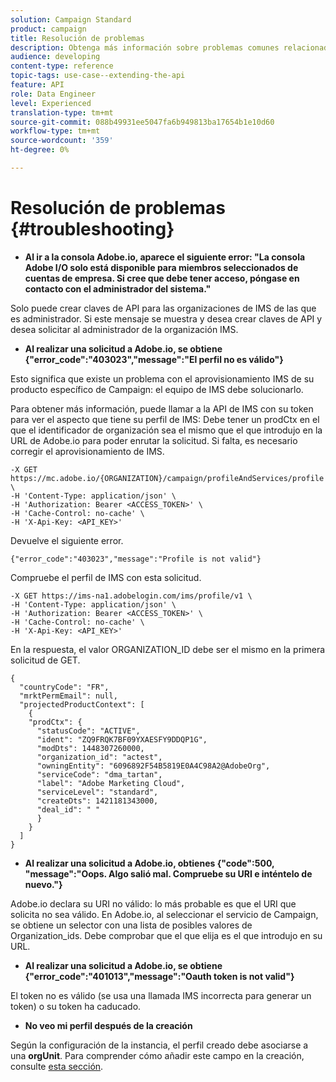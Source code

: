 ```yaml
---
solution: Campaign Standard
product: campaign
title: Resolución de problemas
description: Obtenga más información sobre problemas comunes relacionados con las API de Campaign Standard.
audience: developing
content-type: reference
topic-tags: use-case--extending-the-api
feature: API
role: Data Engineer
level: Experienced
translation-type: tm+mt
source-git-commit: 088b49931ee5047fa6b949813ba17654b1e10d60
workflow-type: tm+mt
source-wordcount: '359'
ht-degree: 0%

---
```



# Resolución de problemas {#troubleshooting}

* **Al ir a la consola Adobe.io, aparece el siguiente error: &quot;La consola Adobe I/O solo está disponible para miembros seleccionados de cuentas de empresa. Si cree que debe tener acceso, póngase en contacto con el administrador del sistema.&quot;**

Solo puede crear claves de API para las organizaciones de IMS de las que es administrador. Si este mensaje se muestra y desea crear claves de API y desea solicitar al administrador de la organización IMS.

* **Al realizar una solicitud a Adobe.io, se obtiene {&quot;error_code&quot;:&quot;403023&quot;,&quot;message&quot;:&quot;El perfil no es válido&quot;}**

Esto significa que existe un problema con el aprovisionamiento IMS de su producto específico de Campaign: el equipo de IMS debe solucionarlo.

Para obtener más información, puede llamar a la API de IMS con su token para ver el aspecto que tiene su perfil de IMS: Debe tener un prodCtx en el que el identificador de organización sea el mismo que el que introdujo en la URL de Adobe.io para poder enrutar la solicitud.
Si falta, es necesario corregir el aprovisionamiento de IMS.

```
-X GET https://mc.adobe.io/{ORGANIZATION}/campaign/profileAndServices/profile \
-H 'Content-Type: application/json' \
-H 'Authorization: Bearer <ACCESS_TOKEN>' \
-H 'Cache-Control: no-cache' \
-H 'X-Api-Key: <API_KEY>'
```

Devuelve el siguiente error.

```
{"error_code":"403023","message":"Profile is not valid"}
```

Compruebe el perfil de IMS con esta solicitud.

```
-X GET https://ims-na1.adobelogin.com/ims/profile/v1 \
-H 'Content-Type: application/json' \
-H 'Authorization: Bearer <ACCESS_TOKEN>' \
-H 'Cache-Control: no-cache' \
-H 'X-Api-Key: <API_KEY>'
```

En la respuesta, el valor ORGANIZATION_ID debe ser el mismo en la primera solicitud de GET.

```
{
  "countryCode": "FR",
  "mrktPermEmail": null,
  "projectedProductContext": [
    {
    "prodCtx": {
      "statusCode": "ACTIVE",
      "ident": "ZQ9FRQK7BF09YXAESFY9DDQP1G",
      "modDts": 1448307260000,
      "organization_id": "actest",
      "owningEntity": "6096892F54B5819E0A4C98A2@AdobeOrg",
      "serviceCode": "dma_tartan",
      "label": "Adobe Marketing Cloud",
      "serviceLevel": "standard",
      "createDts": 1421181343000,
      "deal_id": " "
      }
    }
  ]
}
```

* **Al realizar una solicitud a Adobe.io, obtienes {&quot;code&quot;:500, &quot;message&quot;:&quot;Oops. Algo salió mal. Compruebe su URI e inténtelo de nuevo.&quot;}**

Adobe.io declara su URI no válido: lo más probable es que el URI que solicita no sea válido. En Adobe.io, al seleccionar el servicio de Campaign, se obtiene un selector con una lista de posibles valores de Organization_ids. Debe comprobar que el que elija es el que introdujo en su URL.

* **Al realizar una solicitud a Adobe.io, se obtiene {&quot;error_code&quot;:&quot;401013&quot;,&quot;message&quot;:&quot;Oauth token is not valid&quot;}**

El token no es válido (se usa una llamada IMS incorrecta para generar un token) o su token ha caducado.

* **No veo mi perfil después de la creación**

Según la configuración de la instancia, el perfil creado debe asociarse a una **orgUnit**. Para comprender cómo añadir este campo en la creación, consulte [esta sección](../../api/using/creating-profiles.md).

<!-- * (error duplicate key : quand tu crées un profile qui existe déjà , il faut faire un patch pour updater le profile plutôt qu’un POST)

With Curl
List all profiles

Create a profile

Update the mobilePhone attribute of a profile

API Calls on Service

GET the list of services

-->

<!--

How to find and use a filter?
Error codes:

* PAtch sur Age = message d'erreur :
500
Cannot update the 'age' property that is read-only
'age' property is not valid for the 'profile' resource.
-->

<!--
How to filter a list of subscribed profiles with available profile filters ? by date (by les filtres dispo sur la ressource) ?

Pattern classique :

recupérer la liste des subscriptions filtrées d'un profile
1) get sur profile
2) recup PKey
3) get sur PKey
4) get sur href des subscriptions

Comment savoir quel filtre appliquer ?

1) get sur metadata de profile
2) retourne description de la collection subscription
3) get sur la valeur du champ resTarget
4) get sur le href dans filters
5) retourne les filtres applicables sur l'url des data.

-->
